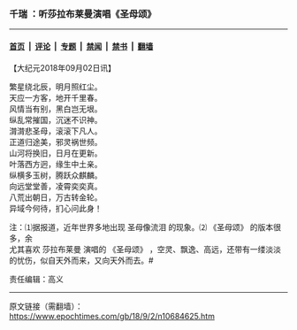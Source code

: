 ### 千瑞 ：听莎拉布莱曼演唱《圣母颂》 

---

#### [首页](../../../..?n10684625) &nbsp;|&nbsp; [评论](../../../../../epoch-comment?n10684625) &nbsp;|&nbsp; [专题](../../../../../epoch-special?n10684625) &nbsp;|&nbsp; [禁闻](../../../../../epoch-news?n10684625) &nbsp;|&nbsp; [禁书](../../../../../books?n10684625) &nbsp;|&nbsp; [翻墙](https://github.com/gfw-breaker/nogfw/blob/master/README.md?n10684625)


<div class="post_content" id="artbody" itemprop="articleBody">
 <!-- article content begin -->
 <p>
  【大纪元2018年09月02日讯】
 </p>
 <p>
  繁星绕北辰，明月照红尘。
  <br/>
  天应一方客，地开千里春。
  <br/>
  风情当有别，黑白岂无垠。
  <br/>
  纵乱常摧国，沉迷不识神。
  <br/>
  潸潸悲圣母，滚滚下凡人。
  <br/>
  正道归途美，邪灵祸世频。
  <br/>
  山河将换旧，日月在更新。
  <br/>
  叶落西方迥，缘生中土亲。
  <br/>
  纵横多玉树，腾跃众麒麟。
  <br/>
  向远堂堂善，凌霄奕奕真。
  <br/>
  八荒出朝日，万古转金轮。
  <br/>
  异域今何待，扪心问此身！
 </p>
 <p>
  注：⑴据报道，近年世界多地出现
  <ok href="https://www.epochtimes.com/gb/tag/%E5%9C%A3%E6%AF%8D%E5%83%8F%E6%B5%81%E6%B3%AA.html">
   圣母像流泪
  </ok>
  的现象。⑵
  <ok href="https://www.epochtimes.com/gb/tag/%E3%80%8A%E5%9C%A3%E6%AF%8D%E9%A2%82%E3%80%8B.html">
   《圣母颂》
  </ok>
  的版本很多，余
  <br/>
  尤其喜欢
  <ok href="https://www.epochtimes.com/gb/tag/%E8%8E%8E%E6%8B%89%E5%B8%83%E8%8E%B1%E6%9B%BC.html">
   莎拉布莱曼
  </ok>
  演唱的
  <ok href="https://www.epochtimes.com/gb/tag/%E3%80%8A%E5%9C%A3%E6%AF%8D%E9%A2%82%E3%80%8B.html">
   《圣母颂》
  </ok>
  ，空灵、飘逸、高远，还带有一缕淡淡的忧伤，似自天外而来，又向天外而去。#
 </p>
 <p>
  责任编辑：高义
 </p>
 <!-- article content end -->
 <div id="below_article_ad">
 </div>
</div>


---

原文链接（需翻墙）：https://www.epochtimes.com/gb/18/9/2/n10684625.htm